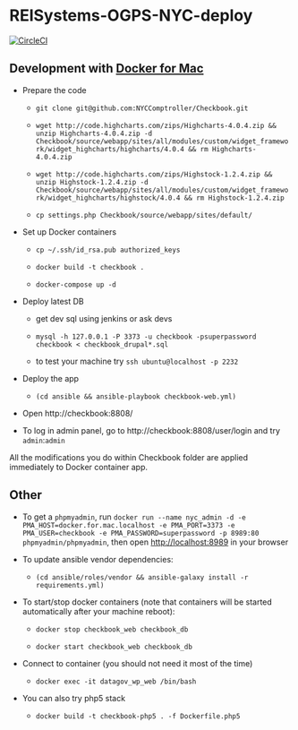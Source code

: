 # REISystems-OGPS-NYC-deploy

[![CircleCI](https://circleci.com/gh/REI-Systems/REISystems-OGPS-NYC-deploy.svg?style=svg)](https://circleci.com/gh/REI-Systems/REISystems-OGPS-NYC-deploy)

## Development with [Docker for Mac](https://www.docker.com/products/docker)
- Prepare the code
    - `git clone git@github.com:NYCComptroller/Checkbook.git`
    
    - `wget http://code.highcharts.com/zips/Highcharts-4.0.4.zip && unzip Highcharts-4.0.4.zip -d Checkbook/source/webapp/sites/all/modules/custom/widget_framework/widget_highcharts/highcharts/4.0.4 && rm Highcharts-4.0.4.zip`
    
    - `wget http://code.highcharts.com/zips/Highstock-1.2.4.zip && unzip Highstock-1.2.4.zip -d Checkbook/source/webapp/sites/all/modules/custom/widget_framework/widget_highcharts/highstock/4.0.4 && rm Highstock-1.2.4.zip`
    
    - `cp settings.php Checkbook/source/webapp/sites/default/`
    
- Set up Docker containers
    
    - `cp ~/.ssh/id_rsa.pub authorized_keys`
    
    - `docker build -t checkbook .`
    
    - `docker-compose up -d`
    
- Deploy latest DB
    
    - get dev sql using jenkins or ask devs
    
    - `mysql -h 127.0.0.1 -P 3373 -u checkbook -psuperpassword checkbook < checkbook_drupal*.sql`
    
    - to test your machine try `ssh ubuntu@localhost -p 2232`
    
- Deploy the app
    
    - `(cd ansible && ansible-playbook checkbook-web.yml)`
     
- Open http://checkbook:8808/

- To log in admin panel, go to http://checkbook:8808/user/login and try `admin`:`admin`

All the modifications you do within Checkbook folder are applied immediately to Docker container app.

## Other

- To get a `phpmyadmin`, run `docker run --name nyc_admin -d -e PMA_HOST=docker.for.mac.localhost -e PMA_PORT=3373 -e PMA_USER=checkbook -e PMA_PASSWORD=superpassword -p 8989:80 phpmyadmin/phpmyadmin`, then open [http://localhost:8989](http://localhost:8989) in your browser

- To update ansible vendor dependencies:

    - `(cd ansible/roles/vendor && ansible-galaxy install -r requirements.yml)`

- To start/stop docker containers (note that containers will be started automatically after your machine reboot):

    - `docker stop checkbook_web checkbook_db`
    
    - `docker start checkbook_web checkbook_db`
    
- Connect to container (you should not need it most of the time)

    - `docker exec -it datagov_wp_web /bin/bash`

- You can also try php5 stack

    - `docker build -t checkbook-php5 . -f Dockerfile.php5`